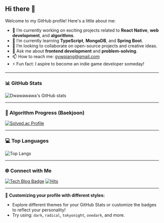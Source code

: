 ## Hi there 👋

Welcome to my GitHub profile! Here's a little about me:

- 🔭 I’m currently working on exciting projects related to **React Native**, **web development**, and **algorithms**.
- 🌱 I’m currently learning **TypeScript**, **MongoDB**, and **Spring Boot**.
- 👯 I’m looking to collaborate on open-source projects and creative ideas.
- 💬 Ask me about **frontend development** and **problem-solving**.
- 📫 How to reach me: gywpjang@gmail.com
- ⚡ Fun fact: I aspire to become an indie game developer someday!

---

### 📊 GitHub Stats
![Dwawawawa's GitHub stats](https://github-readme-stats.vercel.app/api?username=Dwawawawa&show_icons=true&theme=tokyonight)

---

### 🏅 Algorithm Progress (Baekjoon)
[![Solved.ac Profile](http://mazassumnida.wtf/api/generate_badge?boj=gywpjang)](https://solved.ac/gywpjang)

---

### 💻 Top Languages
![Top Langs](https://github-readme-stats.vercel.app/api/top-langs/?username=Dwawawawa&layout=compact&theme=tokyonight)

---

### 🌐 Connect with Me
[![Tech Blog Badge](https://img.shields.io/badge/-My%20Blog-black?style=flat-square&logo=tistory&logoColor=white&link=https://your-blog-link)](https://your-blog-link)
[![Hits](https://hits.seeyoufarm.com/api/count/incr/badge.svg?url=https%3A%2F%2Fgithub.com%2FDwawawawa&count_bg=%2379C83D&title_bg=%23555555&icon=&icon_color=%23E7E7E7&title=hits&edge_flat=false)](https://hits.seeyoufarm.com)

---

🎨 **Customizing your profile with different styles:**  
- Explore different themes for your GitHub Stats or customize the badges to reflect your personality!
- Try using: `dark`, `radical`, `tokyonight`, `onedark`, and more.

